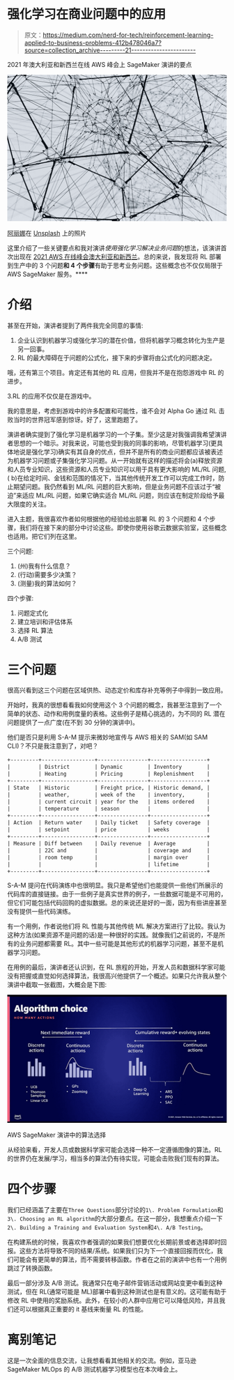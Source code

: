 # 强化学习在商业问题中的应用

> 原文：<https://medium.com/nerd-for-tech/reinforcement-learning-applied-to-business-problems-412b478046a7?source=collection_archive---------21----------------------->

2021 年澳大利亚和新西兰在线 AWS 峰会上 SageMaker 演讲的要点

![](img/b3749c7fd6bc1bee5d5e5caa21a1b8a1.png)

[阿丽娜](https://unsplash.com/photos/ZiQkhI7417A)在 [Unsplash](https://unsplash.com/photos/ZiQkhI7417A) 上的照片

这里介绍了一些关键要点和我对演讲*使用强化学习解决业务问题*的想法，该演讲首次出现在 [2021 AWS 在线峰会澳大利亚和新西兰](https://aws.amazon.com/events/summits/online/anz/)。总的来说，我发现将 RL 部署到生产中的 3 个问题**和 4 个步骤**有助于思考业务问题。这些概念也不仅仅局限于 AWS SageMaker 服务。****

# 介绍

甚至在开始，演讲者提到了两件我完全同意的事情:

1.  企业认识到机器学习或强化学习的潜在价值，但将机器学习概念转化为生产是另一回事。
2.  RL 的最大障碍在于问题的公式化，接下来的步骤将由公式化的问题决定。

哦，还有第三个项目。肯定还有其他的 RL 应用，但我并不是在抱怨游戏中 RL 的进步。

3.RL 的应用不仅仅是在游戏中。

我的意思是，考虑到游戏中的许多配置和可能性，谁不会对 Alpha Go 通过 RL 击败当时的世界冠军感到惊讶。好了，这里跑题了。

演讲者确实提到了强化学习是机器学习的一个子集。至少这是对我强调我希望演讲者思想的一个暗示。对我来说，可能也受到我的同事的影响，尽管机器学习(更具体地说是强化学习)确实有其自身的优点，但并不是所有的商业问题都应该被表述为机器学习问题或子集强化学习问题。从一开始就有这样的描述将会(a)释放资源和人员专业知识，这些资源和人员专业知识可以用于具有更大影响的 ML/RL 问题,( b)在给定时间、金钱和范围的情况下，当其他传统开发工作可以完成工作时，防止期望问题。我仍然看到 ML/RL 问题的巨大影响，但是业务问题不应该过于“被迫”来适应 ML/RL 问题，如果它确实适合 ML/RL 问题，则应该在制定阶段给予最大限度的关注。

进入主题，我很喜欢作者如何根据他的经验给出部署 RL 的 3 个问题和 4 个步骤，我们将在接下来的部分中讨论这些。即使你使用谷歌云数据实验室，这些概念也适用。把它们列在这里。

三个问题:

1.  (州)我有什么信息？
2.  (行动)需要多少决策？
3.  (测量)我的算法如何？

四个步骤:

1.  问题定式化
2.  建立培训和评估体系
3.  选择 RL 算法
4.  A/B 测试

# 三个问题

很高兴看到这三个问题在区域供热、动态定价和库存补充等例子中得到一致应用。

开始时，我真的很想看看我如何使用这个 3 个问题的概念，我甚至注意到了一个简单的状态、动作和用例度量的表格。这些例子是精心挑选的，为不同的 RL 潜在问题提供了一点广度(在不到 30 分钟的演讲中)。

他们是否只是利用 S-A-M 提示来微妙地宣传与 AWS 相关的 SAM(如 SAM CLI)？不只是我注意到了，对吧？

```
+---------+-----------------+----------------+------------------+
|         | District        | Dynamic        | Inventory        |
|         | Heating         | Pricing        | Replenishment    |
+---------+-----------------+----------------+------------------+
| State   | Historic        | Freight price, | Historic demand, |
|         | weather,        | week of the    | inventory,       |
|         | current circuit | year for the   | items ordered    |
|         | temperature     | season         |                  |
+---------+-----------------+----------------+------------------+
| Action  | Return water    | Daily ticket   | Safety coverage  |
|         | setpoint        | price          | weeks            |
+---------+-----------------+----------------+------------------+
| Measure | Diff between    | Daily revenue  | Average          |
|         | 22C and         |                | coverage and     |
|         | room temp       |                | margin over      |
|         |                 |                | lifetime         |
+---------+-----------------+----------------+------------------+
```

S-A-M 提问在代码演练中也很明显。我只是希望他们也能提供一些他们所展示的代码库的直接链接。由于一些例子是真实世界的例子，一些数据可能是不可用的，但它们可能包括代码回购的虚拟数据。总的来说还是好的一面，因为有些讲座甚至没有提供一些代码演练。

有一个用例，作者说他们将 RL 性能与其他传统 ML 解决方案进行了比较。我认为这种方法(如果资源不是问题的话)是一种很好的实践。就像我们之前说的，不是所有的业务问题都需要 RL。其中一些可能是其他形式的机器学习问题，甚至不是机器学习问题。

在用例的最后，演讲者还认识到，在 RL 旅程的开始，开发人员和数据科学家可能没有把握或直觉如何选择算法，我很高兴他提供了一个概述。如果只允许我从整个演讲中截取一张截图，大概会是下图:

![](img/d8341afb426230913df3269f0cc3dce4.png)

AWS SageMaker 演讲中的算法选择

从经验来看，开发人员或数据科学家可能会选择一种不一定遵循图像的算法。RL 的世界仍在发展/学习，相当多的算法仍有待实现，可能会击败我们现有的算法。

# 四个步骤

我们已经涵盖了主要在`Three Questions`部分讨论的`1\. Problem Formulation`和`3\. Choosing an RL algorithm`的大部分要点。在这一部分，我想重点介绍一下`2\. Building a Training and Evaluation System`和`4\. A/B Testing`。

在构建系统的时候，我喜欢作者强调的如果我们想要优化长期前景或者选择即时回报。这些方法将导致不同的结果/系统。如果我们只为下一个直接回报而优化，我们可能会有更简单的算法，而不需要转移函数。作者在之前的演讲中也有一个用例跳过了转换函数。

最后一部分涉及 A/B 测试。我通常只在电子邮件营销活动或网站变更中看到这种测试，但在 RL(通常可能是 ML)部署中看到这种测试也是有意义的。这可能有助于修改 RL 中使用的奖励系统。此外，在较小的人群中应用它可以降低风险，并且我们还可以根据真正重要的 it 基线来衡量 RL 的性能。

# 离别笔记

这是一次全面的信息交流，让我想看看其他相关的交流。例如，亚马逊 SageMaker MLOps 的 A/B 测试机器学习模型也在本次峰会上。